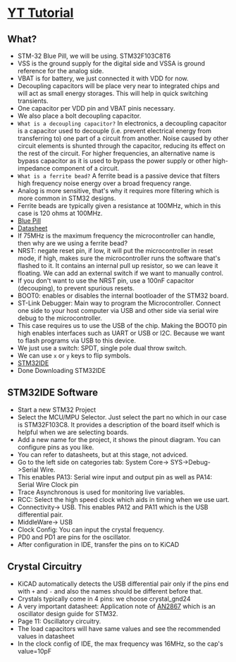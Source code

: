 # [YT Tutorial](https://www.youtube.com/watch?v=aVUqaB0IMh4&list=PLXSyc11qLa1b9VA7nw8-DiLRXVhZ2iUN2&index=5)
## What?
- STM-32 Blue Pill, we will be using. STM32F103C8T6
- VSS is the ground supply for the digital side and VSSA is ground reference for the analog side.
- VBAT is for battery, we just connected it with VDD for now.
- Decoupling capacitors will be place very near to integrated chips and will act as small energy storages. This will help in quick switching transients.
- One capacitor per VDD pin and VBAT pinis necessary.
- We also place a bolt decoupling capacitor.
- `What is a decoupling capacitor?` In electronics, a decoupling capacitor is a capacitor used to decouple (i.e. prevent electrical energy from transferring to) one part of a circuit from another. Noise caused by other circuit elements is shunted through the capacitor, reducing its effect on the rest of the circuit. For higher frequencies, an alternative name is bypass capacitor as it is used to bypass the power supply or other high-impedance component of a circuit.
- `What is a ferrite bead?` A ferrite bead is a passive device that filters high frequency noise energy over a broad frequency range.
- Analog is more sensitive, that's why it requires more filtering which is more common in STM32 designs.
- Ferrite beads are typically given a resistance at 100MHz, which in this case is 120 ohms at 100MHz.
- [Blue Pill](https://stm32-base.org/boards/STM32F103C8T6-Blue-Pill.html)
- [Datasheet](https://www.st.com/resource/en/datasheet/stm32f103c8.pdf)
- If 75MHz is the maximum frequency the microcontroller can handle, then why are we using a ferrite bead?
- NRST: negate reset pin, if low, it will put the microcontroller in reset mode, if high, makes sure the microcontroller runs the software that's flashed to it. It contains an internal pull up resistor, so we can leave it floating. We can add an external switch if we want to manually control.
- If you don't want to use the NRST pin, use a 100nF capacitor (decouping), to prevent spurious resets.
- BOOT0: enables or disables the internal bootloader of the STM32 board.
- ST-Link Debugger: Main way to program the Microcontroller. Connect one side to your host computer via USB and other side via serial wire debug to the microcontroller.
- This case requires us to use the USB of the chip. Making the BOOT0 pin high enables interfaces such as UART or USB or I2C. Because we want to flash programs via USB to this device.
- We just use a switch: SPDT, single pole dual throw switch.
- We can use `x` or `y` keys to flip symbols.
- [STM32IDE](https://www.st.com/en/development-tools/stm32cubeide.html)
- Done Downloading STM32IDE
## STM32IDE Software
- Start a new STM32 Project
- Select the MCU/MPU Selector. Just select the part no which in our case is STM32F103C8. It provides a description of the board itself which is helpful when we are selecting boards.
- Add a new name for the project, it shows the pinout diagram. You can configure pins as you like.
- You can refer to datasheets, but at this stage, not adviced.
- Go to the left side on categories tab: System Core-> SYS->Debug->Serial Wire.
- This enables PA13: Serial wire input and output pin as well as PA14: Serial Wire Clock pin
- Trace Asynchronous is used for monitoring live variables.
- RCC: Select the high speed clock which aids in timing when we use uart.
- Connectivity-> USB. This enables PA12 and PA11 which is the USB differential pair.
- MiddleWare-> USB
- Clock Config: You can input the crystal frequency.
- PD0 and PD1 are pins for the oscillator.
- After configuration in IDE, transfer the pins on to KiCAD
## Crystal Circuitry
- KiCAD automatically detects the USB differential pair only if the pins end with `+` and `-` and also the names should be different before that.
- Crystals typically come in 4 pins: we choose crystal_gnd24
- A very important datasheet: Application note of [AN2867](https://www.st.com/resource/en/application_note/an2867-guidelines-for-oscillator-design-on-stm8afals-and-stm32-mcusmpus-stmicroelectronics.pdf) which is an oscillator design guide for STM32.
- Page 11: Oscillatory circuitry.
- The load capacitors will have same values and see the recommended values in datasheet
- In the clock config of IDE, the max frequency was 16MHz, so the cap's value=10pF

